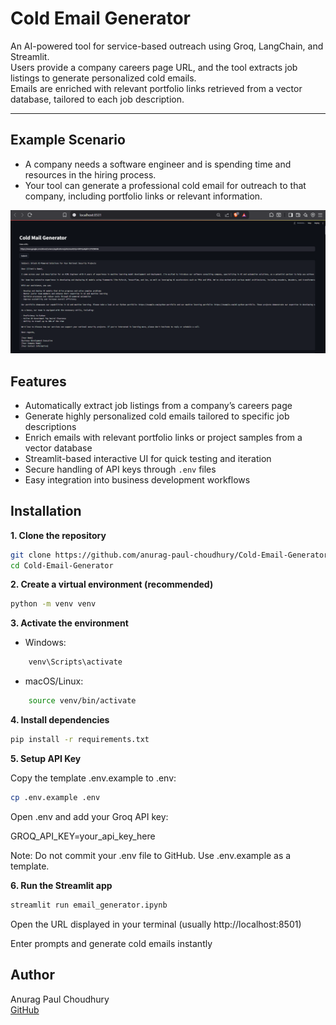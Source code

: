 # Cold Email Generator

An AI-powered tool for service-based outreach using Groq, LangChain, and Streamlit.  
Users provide a company careers page URL, and the tool extracts job listings to generate personalized cold emails.  
Emails are enriched with relevant portfolio links retrieved from a vector database, tailored to each job description.

---

## Example Scenario

- A company needs a software engineer and is spending time and resources in the hiring process.  
- Your tool can generate a professional cold email for outreach to that company, including portfolio links or relevant information.

![Screenshot of the app](imgs/image.png)


## Features

- Automatically extract job listings from a company’s careers page
- Generate highly personalized cold emails tailored to specific job descriptions
- Enrich emails with relevant portfolio links or project samples from a vector database
- Streamlit-based interactive UI for quick testing and iteration
- Secure handling of API keys through `.env` files
- Easy integration into business development workflows


## Installation

**1. Clone the repository**

```bash
git clone https://github.com/anurag-paul-choudhury/Cold-Email-Generator.git
cd Cold-Email-Generator
```

**2. Create a virtual environment (recommended)**
```bash
python -m venv venv
```

**3. Activate the environment**

- Windows:
```bash
    venv\Scripts\activate
```

- macOS/Linux:
```bash
    source venv/bin/activate
```
**4. Install dependencies**
```bash
pip install -r requirements.txt
```
**5. Setup API Key**

Copy the template .env.example to .env:
```bash
cp .env.example .env
```

Open .env and add your Groq API key:

GROQ_API_KEY=your_api_key_here


Note: Do not commit your .env file to GitHub. Use .env.example as a template.

**6. Run the Streamlit app**
```bash
streamlit run email_generator.ipynb
```


Open the URL displayed in your terminal (usually http://localhost:8501)

Enter prompts and generate cold emails instantly


## Author

Anurag Paul Choudhury  
[GitHub](https://github.com/anurag-paul-choudhury)

